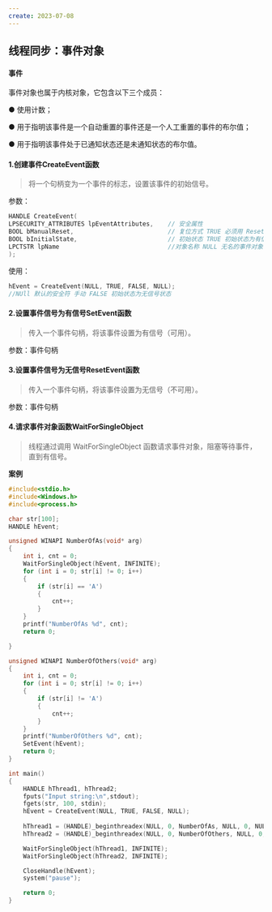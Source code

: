 ```yaml
---
create: 2023-07-08
---
```

## 线程同步：事件对象

#### 事件

事件对象也属于内核对象，它包含以下三个成员：

● 使用计数；

● 用于指明该事件是一个自动重置的事件还是一个人工重置的事件的布尔值；

● 用于指明该事件处于已通知状态还是未通知状态的布尔值。

#### 1.创建事件CreateEvent函数

> 将一个句柄变为一个事件的标志，设置该事件的初始信号。

参数：

```C++
HANDLE CreateEvent(
LPSECURITY_ATTRIBUTES lpEventAttributes, 	// 安全属性
BOOL bManualReset, 							// 复位方式 TRUE 必须用 ResetEvent 手动复原 FALSE自动还原为无信号状态
BOOL bInitialState, 						// 初始状态 TRUE 初始状态为有信号状态 FALSE无信号状态
LPCTSTR lpName 								//对象名称 NULL 无名的事件对象
);
```

使用：

```C++
hEvent = CreateEvent(NULL, TRUE, FALSE, NULL);
//NUll 默认的安全符 手动 FALSE 初始状态为无信号状态
```

#### 2.设置事件信号为有信号SetEvent函数

> 传入一个事件句柄，将该事件设置为有信号（可用）。

参数：事件句柄

#### 3.设置事件信号为无信号ResetEvent函数

> 传入一个事件句柄，将该事件设置为无信号（不可用）。

参数：事件句柄

#### 4.请求事件对象函数WaitForSingleObject

> 线程通过调用 WaitForSingleObject 函数请求事件对象，阻塞等待事件，直到有信号。



**案例**

```C++
#include<stdio.h>
#include<Windows.h>
#include<process.h>

char str[100];
HANDLE hEvent;

unsigned WINAPI NumberOfAs(void* arg)
{
	int i, cnt = 0;
	WaitForSingleObject(hEvent, INFINITE);
	for (int i = 0; str[i] != 0; i++)
	{
		if (str[i] == 'A')
		{
			cnt++;
		}
	}
	printf("NumberOfAs %d", cnt);
	return 0;

}

unsigned WINAPI	NumberOfOthers(void* arg)
{
	int i, cnt = 0;
	for (int i = 0; str[i] != 0; i++)
	{
		if (str[i] != 'A')
		{
			cnt++;
		}
	}
	printf("NumberOfOthers %d", cnt);
	SetEvent(hEvent);
	return 0;
}

int main()
{
	HANDLE hThread1, hThread2;
	fputs("Input string:\n",stdout);
	fgets(str, 100, stdin);
	hEvent = CreateEvent(NULL, TRUE, FALSE, NULL);
	
	hThread1 = (HANDLE)_beginthreadex(NULL, 0, NumberOfAs, NULL, 0, NULL);
	hThread2 = (HANDLE)_beginthreadex(NULL, 0, NumberOfOthers, NULL, 0, NULL);

	WaitForSingleObject(hThread1, INFINITE);
	WaitForSingleObject(hThread2, INFINITE);

	CloseHandle(hEvent);
	system("pause");

	return 0;
}
```


